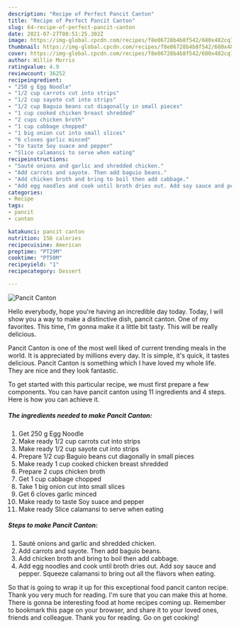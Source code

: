 ```yaml
---
description: "Recipe of Perfect Pancit Canton"
title: "Recipe of Perfect Pancit Canton"
slug: 64-recipe-of-perfect-pancit-canton
date: 2021-07-27T08:51:25.302Z
image: https://img-global.cpcdn.com/recipes/f8e06728b4b8f542/680x482cq70/pancit-canton-recipe-main-photo.jpg
thumbnail: https://img-global.cpcdn.com/recipes/f8e06728b4b8f542/680x482cq70/pancit-canton-recipe-main-photo.jpg
cover: https://img-global.cpcdn.com/recipes/f8e06728b4b8f542/680x482cq70/pancit-canton-recipe-main-photo.jpg
author: Willie Morris
ratingvalue: 4.9
reviewcount: 36252
recipeingredient:
- "250 g Egg Noodle"
- "1/2 cup carrots cut into strips"
- "1/2 cup sayote cut into strips"
- "1/2 cup Baguio beans cut diagonally in small pieces"
- "1 cup cooked chicken breast shredded"
- "2 cups chicken broth"
- "1 cup cabbage chopped"
- "1 big onion cut into small slices"
- "6 cloves garlic minced"
- "to taste Soy suace and pepper"
- "Slice calamansi to serve when eating"
recipeinstructions:
- "Sauté onions and garlic and shredded chicken."
- "Add carrots and sayote. Then add baguio beans."
- "Add chicken broth and bring to boil then add cabbage."
- "Add egg noodles and cook until broth dries out. Add soy sauce and pepper. Squeeze calamansi to bring out all the flavors when eating."
categories:
- Recipe
tags:
- pancit
- canton

katakunci: pancit canton 
nutrition: 156 calories
recipecuisine: American
preptime: "PT29M"
cooktime: "PT50M"
recipeyield: "1"
recipecategory: Dessert

---
```



![Pancit Canton](https://img-global.cpcdn.com/recipes/f8e06728b4b8f542/680x482cq70/pancit-canton-recipe-main-photo.jpg)

Hello everybody, hope you're having an incredible day today. Today, I will show you a way to make a distinctive dish, pancit canton. One of my favorites. This time, I'm gonna make it a little bit tasty. This will be really delicious.



Pancit Canton is one of the most well liked of current trending meals in the world. It is appreciated by millions every day. It is simple, it's quick, it tastes delicious. Pancit Canton is something which I have loved my whole life. They are nice and they look fantastic.


To get started with this particular recipe, we must first prepare a few components. You can have pancit canton using 11 ingredients and 4 steps. Here is how you can achieve it.

<!--inarticleads1-->

##### The ingredients needed to make Pancit Canton:

1. Get 250 g Egg Noodle
1. Make ready 1/2 cup carrots cut into strips
1. Make ready 1/2 cup sayote cut into strips
1. Prepare 1/2 cup Baguio beans cut diagonally in small pieces
1. Make ready 1 cup cooked chicken breast shredded
1. Prepare 2 cups chicken broth
1. Get 1 cup cabbage chopped
1. Take 1 big onion cut into small slices
1. Get 6 cloves garlic minced
1. Make ready to taste Soy suace and pepper
1. Make ready Slice calamansi to serve when eating




<!--inarticleads2-->

##### Steps to make Pancit Canton:

1. Sauté onions and garlic and shredded chicken.
1. Add carrots and sayote. Then add baguio beans.
1. Add chicken broth and bring to boil then add cabbage.
1. Add egg noodles and cook until broth dries out. Add soy sauce and pepper. Squeeze calamansi to bring out all the flavors when eating.




So that is going to wrap it up for this exceptional food pancit canton recipe. Thank you very much for reading. I'm sure that you can make this at home. There is gonna be interesting food at home recipes coming up. Remember to bookmark this page on your browser, and share it to your loved ones, friends and colleague. Thank you for reading. Go on get cooking!
